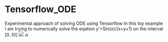 # Tensorflow_ODE
Experimental approach of solving ODE using Tensorflow
In this toy example I am trying to numerically solve the eqation y'=Sin(x)/(x+y+1) on the interval [0..10]
<img src="https://render.githubusercontent.com/render/math?math=y'=\frac{sin(x)}{x+y+1}">
$\alpha$
